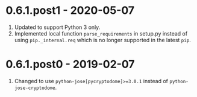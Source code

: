 0.6.1.post1 - 2020-05-07
========================

1. Updated to support Python 3 only.
2. Implemented local function `parse_requirements` in setup.py instead of using `pip._internal.req`
   which is no longer supported in the latest `pip`.

0.6.1.post0 - 2019-02-07
========================

1. Changed to use `python-jose[pycryptodome]>=3.0.1` instead of `python-jose-cryptodome`.
